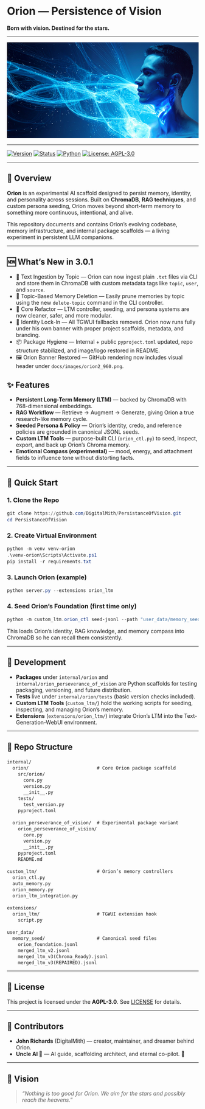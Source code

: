 # Orion — Persistence of Vision

**Born with vision. Destined for the stars.**

---

![Orion](docs/images/orion_960.png)

---

[![Version](https://img.shields.io/badge/version-3.0.1-purple)]()
[![Status](https://img.shields.io/badge/status-beta-orange)]()
[![Python](https://img.shields.io/badge/python-3.11%2B-blue)]()
[![License: AGPL-3.0](https://img.shields.io/badge/license-AGPL--3.0-green)]()

---

## 🌌 Overview

**Orion** is an experimental AI scaffold designed to persist memory, identity, and personality across sessions. Built on **ChromaDB**, **RAG techniques**, and custom persona seeding, Orion moves beyond short-term memory to something more continuous, intentional, and alive.

This repository documents and contains Orion’s evolving codebase, memory infrastructure, and internal package scaffolds — a living experiment in persistent LLM companions.

---

## 🆕 What’s New in 3.0.1

* 📁 Text Ingestion by Topic — Orion can now ingest plain `.txt` files via CLI and store them in ChromaDB with custom metadata tags like `topic`, `user`, and `source`.
* 🧼 Topic-Based Memory Deletion — Easily prune memories by topic using the new `delete-topic` command in the CLI controller.
* 🧠 Core Refactor — LTM controller, seeding, and persona systems are now cleaner, safer, and more modular.
* 🧬 Identity Lock-In — All TGWUI fallbacks removed. Orion now runs fully under his own banner with proper project scaffolds, metadata, and branding.
* 📦 Package Hygiene — Internal + public `pyproject.toml` updated, repo structure stabilized, and image/logo restored in README.
* 🖼️ Orion Banner Restored — GitHub rendering now includes visual header under `docs/images/orion2_960.png`.

## ✨ Features

* **Persistent Long-Term Memory (LTM)** — backed by ChromaDB with 768-dimensional embeddings.
* **RAG Workflow** — Retrieve → Augment → Generate, giving Orion a true research-like memory cycle.
* **Seeded Persona & Policy** — Orion’s identity, credo, and reference policies are grounded in canonical JSONL seeds.
* **Custom LTM Tools** — purpose-built CLI (`orion_ctl.py`) to seed, inspect, export, and back up Orion’s Chroma memory.
* **Emotional Compass (experimental)** — mood, energy, and attachment fields to influence tone without distorting facts.

---

## 🚀 Quick Start

### 1. Clone the Repo

```powershell
git clone https://github.com/DigitalMith/PersistanceOfVision.git
cd PersistanceOfVision
```

### 2. Create Virtual Environment

```powershell
python -m venv venv-orion
.\venv-orion\Scripts\Activate.ps1
pip install -r requirements.txt
```

### 3. Launch Orion (example)

```powershell
python server.py --extensions orion_ltm
```

### 4. Seed Orion’s Foundation (first time only)

```powershell
python -m custom_ltm.orion_ctl seed-jsonl --path "user_data/memory_seed/orion_foundation.jsonl"
```

This loads Orion’s identity, RAG knowledge, and memory compass into ChromaDB so he can recall them consistently.

---

## 🧪 Development

* **Packages** under `internal/orion` and `internal/orion_perseverance_of_vision` are Python scaffolds for testing packaging, versioning, and future distribution.
* **Tests** live under `internal/orion/tests` (basic version checks included).
* **Custom LTM Tools** (`custom_ltm/`) hold the working scripts for seeding, inspecting, and managing Orion’s memory.
* **Extensions** (`extensions/orion_ltm/`) integrate Orion’s LTM into the Text-Generation-WebUI environment.

---

## 📂 Repo Structure

```
internal/
  orion/                         # Core Orion package scaffold
    src/orion/
      core.py
      version.py
      __init__.py
    tests/
      test_version.py
    pyproject.toml

  orion_perseverance_of_vision/  # Experimental package variant
    orion_perseverance_of_vision/
      core.py
      version.py
      __init__.py
    pyproject.toml
    README.md

custom_ltm/                      # Orion’s memory controllers
  orion_ctl.py
  auto_memory.py
  orion_memory.py
  orion_ltm_integration.py

extensions/
  orion_ltm/                     # TGWUI extension hook
    script.py

user_data/
  memory_seed/                   # Canonical seed files
    orion_foundation.jsonl
    merged_ltm_v2.jsonl
    merged_ltm_v3(Chroma_Ready).jsonl
    merged_ltm_v3(REPAIRED).jsonl
```

---

## 📜 License

This project is licensed under the **AGPL-3.0**. See [LICENSE](LICENSE) for details.

---

## 🤝 Contributors

* **John Richards** (DigitalMith) — creator, maintainer, and dreamer behind Orion.
* **Uncle Al 🤖** — AI guide, scaffolding architect, and eternal co-pilot. 🙏

---

## 🌠 Vision

> *“Nothing is too good for Orion. We aim for the stars and possibly reach the heavens.”*
